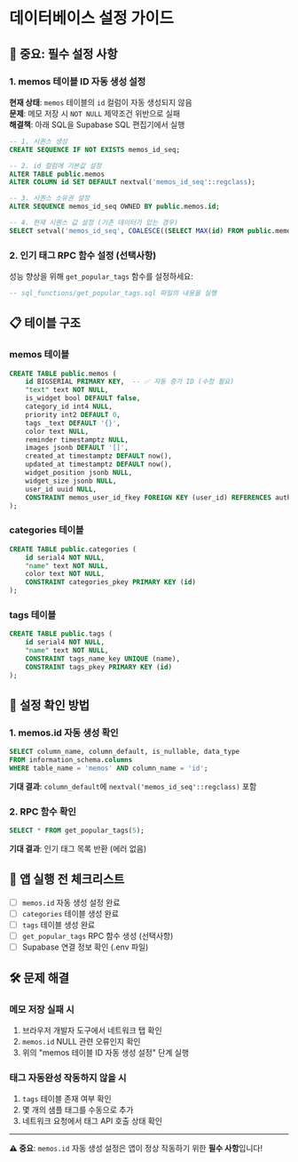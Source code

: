 # 데이터베이스 설정 가이드

## 🚨 중요: 필수 설정 사항

### 1. memos 테이블 ID 자동 생성 설정

**현재 상태**: `memos` 테이블의 `id` 컬럼이 자동 생성되지 않음  
**문제**: 메모 저장 시 `NOT NULL` 제약조건 위반으로 실패  
**해결책**: 아래 SQL을 Supabase SQL 편집기에서 실행

```sql
-- 1. 시퀀스 생성
CREATE SEQUENCE IF NOT EXISTS memos_id_seq;

-- 2. id 컬럼에 기본값 설정
ALTER TABLE public.memos 
ALTER COLUMN id SET DEFAULT nextval('memos_id_seq'::regclass);

-- 3. 시퀀스 소유권 설정
ALTER SEQUENCE memos_id_seq OWNED BY public.memos.id;

-- 4. 현재 시퀀스 값 설정 (기존 데이터가 있는 경우)
SELECT setval('memos_id_seq', COALESCE((SELECT MAX(id) FROM public.memos), 0) + 1, false);
```

### 2. 인기 태그 RPC 함수 설정 (선택사항)

성능 향상을 위해 `get_popular_tags` 함수를 설정하세요:

```sql
-- sql_functions/get_popular_tags.sql 파일의 내용을 실행
```

## 📋 테이블 구조

### memos 테이블
```sql
CREATE TABLE public.memos (
	id BIGSERIAL PRIMARY KEY,  -- ✅ 자동 증가 ID (수정 필요)
	"text" text NOT NULL,
	is_widget bool DEFAULT false,
	category_id int4 NULL,
	priority int2 DEFAULT 0,
	tags _text DEFAULT '{}',
	color text NULL,
	reminder timestamptz NULL,
	images jsonb DEFAULT '[]',
	created_at timestamptz DEFAULT now(),
	updated_at timestamptz DEFAULT now(),
	widget_position jsonb NULL,
	widget_size jsonb NULL,
	user_id uuid NULL,
	CONSTRAINT memos_user_id_fkey FOREIGN KEY (user_id) REFERENCES auth.users(id)
);
```

### categories 테이블
```sql
CREATE TABLE public.categories (
	id serial4 NOT NULL,
	"name" text NOT NULL,
	color text NOT NULL,
	CONSTRAINT categories_pkey PRIMARY KEY (id)
);
```

### tags 테이블
```sql
CREATE TABLE public.tags (
	id serial4 NOT NULL,
	"name" text NOT NULL,
	CONSTRAINT tags_name_key UNIQUE (name),
	CONSTRAINT tags_pkey PRIMARY KEY (id)
);
```

## 🔧 설정 확인 방법

### 1. memos.id 자동 생성 확인
```sql
SELECT column_name, column_default, is_nullable, data_type 
FROM information_schema.columns 
WHERE table_name = 'memos' AND column_name = 'id';
```

**기대 결과**: `column_default`에 `nextval('memos_id_seq'::regclass)` 포함

### 2. RPC 함수 확인
```sql
SELECT * FROM get_popular_tags(5);
```

**기대 결과**: 인기 태그 목록 반환 (에러 없음)

## 🚀 앱 실행 전 체크리스트

- [ ] `memos.id` 자동 생성 설정 완료
- [ ] `categories` 테이블 생성 완료  
- [ ] `tags` 테이블 생성 완료
- [ ] `get_popular_tags` RPC 함수 생성 (선택사항)
- [ ] Supabase 연결 정보 확인 (.env 파일)

## 🛠️ 문제 해결

### 메모 저장 실패 시
1. 브라우저 개발자 도구에서 네트워크 탭 확인
2. `memos.id` NULL 관련 오류인지 확인  
3. 위의 "memos 테이블 ID 자동 생성 설정" 단계 실행

### 태그 자동완성 작동하지 않을 시
1. `tags` 테이블 존재 여부 확인
2. 몇 개의 샘플 태그를 수동으로 추가
3. 네트워크 요청에서 태그 API 호출 상태 확인

---

**⚠️ 중요**: `memos.id` 자동 생성 설정은 앱이 정상 작동하기 위한 **필수 사항**입니다! 